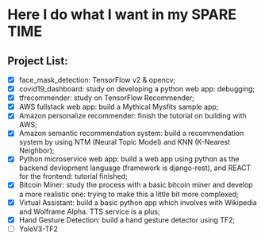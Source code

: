 # Here I do what I want in my SPARE TIME  

## Project List:  
- [x] face_mask_detection: TensorFlow v2 & opencv;  
- [x] covid19_dashboard: study on developing a python web app: debugging;  
- [x] tfrecommender: study on TensorFlow Recommender;  
- [x] AWS fullstack web app: build a Mythical Mysfits sample app;  
- [x] Amazon personalize recommender: finish the tutorial on building with AWS;  
- [x] Amazon semantic recommendation system: build a recommendation system by using NTM (Neural Topic Model) and KNN (K-Nearest Neighbor);  
- [x] Python microservice web app: build a web app using python as the backend devlopment language (framework is django-rest), and REACT for the frontend: tutorial finished;   
- [x] Bitcoin Miner: study the process with a basic bitcoin miner and develop a more realistic one: trying to make this a little bit more complexed; 
- [x] Virtual Assistant: build a basic python app which involves with Wikipedia and Wolframe Alpha. TTS service is a plus;    
- [x] Hand Gesture Detection: build a hand gesture detector using TF2;
- [ ] YoloV3-TF2